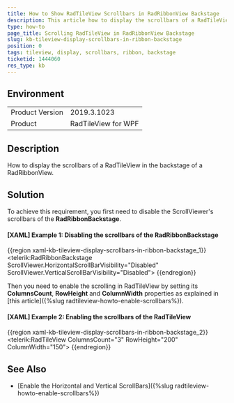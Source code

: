 ```yaml
---
title: How to Show RadTileView Scrollbars in RadRibbonView Backstage
description: This article how to display the scrollbars of a RadTileView in the backstage of a RadRibbonView.
type: how-to
page_title: Scrolling RadTileView in RadRibbonView Backstage
slug: kb-tileview-display-scrollbars-in-ribbon-backstage
position: 0
tags: tileview, display, scrollbars, ribbon, backstage
ticketid: 1444060
res_type: kb
---
```


## Environment
<table>
	<tbody>
		<tr>
			<td>Product Version</td>
			<td>2019.3.1023</td>
		</tr>
		<tr>
			<td>Product</td>
			<td>RadTileView for WPF</td>
		</tr>
	</tbody>
</table>

## Description

How to display the scrollbars of a RadTileView in the backstage of a RadRibbonView.

## Solution

To achieve this requirement, you first need to disable the ScrollViewer's scrollbars of the **RadRibbonBackstage**.

#### __[XAML] Example 1: Disabling the scrollbars of the RadRibbonBackstage__

{{region xaml-kb-tileview-display-scrollbars-in-ribbon-backstage_1}}
    <telerik:RadRibbonBackstage ScrollViewer.HorizontalScrollBarVisibility="Disabled" ScrollViewer.VerticalScrollBarVisibility="Disabled">
{{endregion}}

Then you need to enable the scrolling in RadTileView by setting its **ColumnsCount**, **RowHeight** and **ColumnWidth** properties as explained in [this article]({%slug radtileview-howto-enable-scrollbars%}).

#### __[XAML] Example 2: Enabling the scrollbars of the RadTileView__

{{region xaml-kb-tileview-display-scrollbars-in-ribbon-backstage_2}}
    <telerik:RadTileView ColumnsCount="3" RowHeight="200" ColumnWidth="150">
{{endregion}}

## See Also
* [Enable the Horizontal and Vertical ScrollBars]({%slug radtileview-howto-enable-scrollbars%})